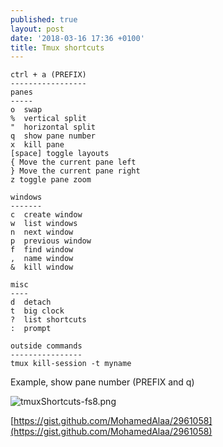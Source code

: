 ```yaml
---
published: true
layout: post
date: '2018-03-16 17:36 +0100'
title: Tmux shortcuts
---
```

    ctrl + a (PREFIX)
    -----------------
    panes
    -----
    o  swap
    %  vertical split
    "  horizontal split
    q  show pane number
    x  kill pane
    [space] toggle layouts
    { Move the current pane left
    } Move the current pane right
    z toggle pane zoom
    
    windows
    -------
    c  create window
    w  list windows
    n  next window
    p  previous window
    f  find window
    ,  name window
    &  kill window
    
    misc
    ----
    d  detach
    t  big clock
    ?  list shortcuts
    :  prompt
    
    outside commands
    ----------------
    tmux kill-session -t myname
    
Example, show pane number (PREFIX and q)

![tmuxShortcuts-fs8.png]({{site.baseurl}}/media/tmuxShortcuts-fs8.png)

[https://gist.github.com/MohamedAlaa/2961058](https://gist.github.com/MohamedAlaa/2961058)
